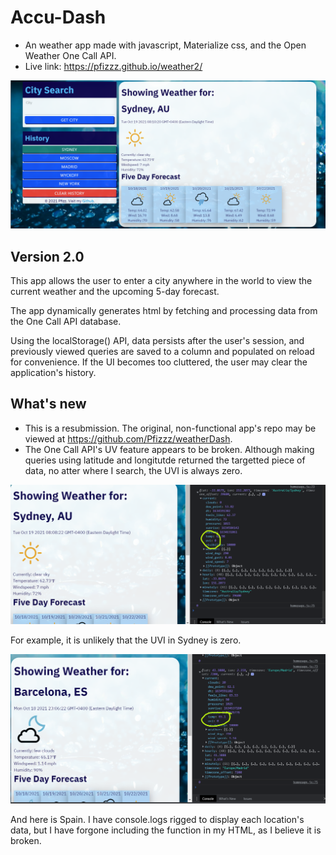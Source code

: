 # Accu-Dash

* An weather app made with javascript, Materialize css, and the Open Weather One Call API.
* Live link: https://pfizzz.github.io/weather2/

![image](https://github.com/Pfizzz/weather2/blob/887bb80d1064efe1ab5cf8bb1c85da87de737bc9/assets/images/ss1.png)

## Version 2.0

This app allows the user to enter a city anywhere in the world to view the current weather and the upcoming 5-day forecast.

The app dynamically generates html by fetching and processing data from the One Call API database. 

Using the localStorage() API, data persists after the user's session, and previously viewed queries are saved to a column and populated on reload for convenience. If the UI becomes too cluttered, the user may clear the application's history.

## What's new

* This is a resubmission. The original, non-functional app's repo may be viewed at https://github.com/Pfizzz/weatherDash.
* The One Call API's UV feature appears to be broken. Although making queries using latitude and longitutde returned the targetted piece of data, no atter where I search, the UVI is always zero. 

![image](https://github.com/Pfizzz/weather2/blob/887bb80d1064efe1ab5cf8bb1c85da87de737bc9/assets/images/ss3.png)

For example, it is unlikely that the UVI in Sydney is zero.

![image](https://github.com/Pfizzz/weather2/blob/887bb80d1064efe1ab5cf8bb1c85da87de737bc9/assets/images/ss2.png)

And here is Spain. I have console.logs rigged to display each location's data, but I have forgone including the function in my HTML, as I believe it is broken.
